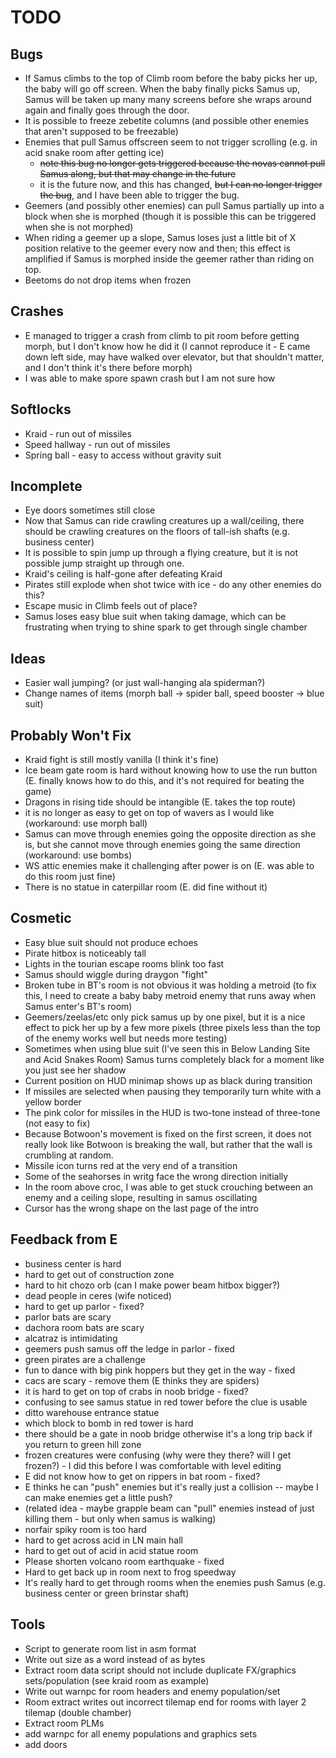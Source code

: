 TODO
====

Bugs
----

* If Samus climbs to the top of Climb room before the baby picks her up,
    the baby will go off screen.  When the baby finally picks Samus up,
    Samus will be taken up many many screens before she wraps around
    again and finally goes through the door.
* It is possible to freeze zebetite columns (and possible other enemies
    that aren't supposed to be freezable)
* Enemies that pull Samus offscreen seem to not trigger scrolling (e.g.
    in acid snake room after getting ice)
    - ~~note this bug no longer gets triggered because the novas cannot
      pull Samus along, but that may change in the future~~
    - it is the future now, and this has changed, ~~but I can no longer
      trigger the bug~~, and I have been able to trigger the bug.
* Geemers (and possibly other enemies) can pull Samus partially up into
    a block when she is morphed (though it is possible this can be
    triggered when she is not morphed)
* When riding a geemer up a slope, Samus loses just a little bit of X
    position relative to the geemer every now and then; this effect is
    amplified if Samus is morphed inside the geemer rather than riding
    on top.
* Beetoms do not drop items when frozen

Crashes
-------

* E managed to trigger a crash from climb to pit room before getting
    morph, but I don't know how he did it (I cannot reproduce it - E
    came down left side, may have walked over elevator, but that
    shouldn't matter, and I don't think it's there before morph)
* I was able to make spore spawn crash but I am not sure how

Softlocks
---------

* Kraid - run out of missiles
* Speed hallway - run out of missiles
* Spring ball - easy to access without gravity suit

Incomplete
----------

* Eye doors sometimes still close
* Now that Samus can ride crawling creatures up a wall/ceiling, there
    should be crawling creatures on the floors of tall-ish shafts (e.g.
    business center)
* It is possible to spin jump up through a flying creature, but it is
    not possible jump straight up through one.
* Kraid's ceiling is half-gone after defeating Kraid
* Pirates still explode when shot twice with ice - do any other enemies
    do this?
* Escape music in Climb feels out of place?
* Samus loses easy blue suit when taking damage, which can be
    frustrating when trying to shine spark to get through single chamber

Ideas
-----
* Easier wall jumping? (or just wall-hanging ala spiderman?)
* Change names of items (morph ball -> spider ball, speed booster ->
    blue suit)

Probably Won't Fix
------------------

* Kraid fight is still mostly vanilla (I think it's fine)
* Ice beam gate room is hard without knowing how to use the run button
    (E. finally knows how to do this, and it's not required for beating
    the game)
* Dragons in rising tide should be intangible (E. takes the top
    route)
* it is no longer as easy to get on top of wavers as I would like
    (workaround: use morph ball)
* Samus can move through enemies going the opposite direction as she is,
    but she cannot move through enemies going the same direction
    (workaround: use bombs)
* WS attic enemies make it challenging after power is on (E. was able to
    do this room just fine)
* There is no statue in caterpillar room (E. did fine without it)

Cosmetic
--------

* Easy blue suit should not produce echoes
* Pirate hitbox is noticeably tall
* Lights in the tourian escape rooms blink too fast
* Samus should wiggle during draygon "fight"
* Broken tube in BT's room is not obvious it was holding a metroid (to
    fix this, I need to create a baby baby metroid enemy that runs away
    when Samus enter's BT's room)
* Geemers/zeelas/etc only pick samus up by one pixel, but it is a nice
    effect to pick her up by a few more pixels (three pixels less than
    the top of the enemy works well but needs more testing)
* Sometimes when using blue suit (I've seen this in Below Landing Site
    and Acid Snakes Room) Samus turns completely black for a moment like
    you just see her shadow
* Current position on HUD minimap shows up as black during transition
* If missiles are selected when pausing they temporarily turn white with
    a yellow border
* The pink color for missiles in the HUD is two-tone instead of
    three-tone (not easy to fix)
* Because Botwoon's movement is fixed on the first screen, it does not
    really look like Botwoon is breaking the wall, but rather that the
    wall is crumbling at random.
* Missile icon turns red at the very end of a transition
* Some of the seahorses in writg face the wrong direction initially
* In the room above croc, I was able to get stuck crouching between an
    enemy and a ceiling slope, resulting in samus oscillating
* Cursor has the wrong shape on the last page of the intro

Feedback from E
---------------

* business center is hard
* hard to get out of construction zone
* hard to hit chozo orb (can I make power beam hitbox bigger?)
* dead people in ceres (wife noticed)
* hard to get up parlor - fixed?
* parlor bats are scary
* dachora room bats are scary
* alcatraz is intimidating
* geemers push samus off the ledge in parlor - fixed
* green pirates are a challenge
* fun to dance with big pink hoppers but they get in the way - fixed
* cacs are scary - remove them (E thinks they are spiders)
* it is hard to get on top of crabs in noob bridge - fixed?
* confusing to see samus statue in red tower before the clue is usable
* ditto warehouse entrance statue
* which block to bomb in red tower is hard
* there should be a gate in noob bridge otherwise it's a long trip back
    if you return to green hill zone
* frozen creatures were confusing (why were they there? will I get
    frozen?) - I did this before I was comfortable with level editing
* E did not know how to get on rippers in bat room - fixed?
* E thinks he can "push" enemies but it's really just a collision --
    maybe I can make enemies get a little push?
* (related idea - maybe grapple beam can "pull" enemies instead of just
    killing them - but only when samus is walking)
* norfair spiky room is too hard
* hard to get across acid in LN main hall
* hard to get out of acid in acid statue room
* Please shorten volcano room earthquake - fixed
* Hard to get back up in room next to frog speedway
* It's really hard to get through rooms when the enemies push Samus
    (e.g. business center or green brinstar shaft)

Tools
-----

* Script to generate room list in asm format
* Write out size as a word instead of as bytes
* Extract room data script should not include duplicate FX/graphics
    sets/population (see kraid room as example)
* Write out warnpc for room headers and enemy population/set
* Room extract writes out incorrect tilemap end for rooms with layer 2
    tilemap (double chamber)
* Extract room PLMs
* add warnpc for all enemy populations and graphics sets
* add doors
